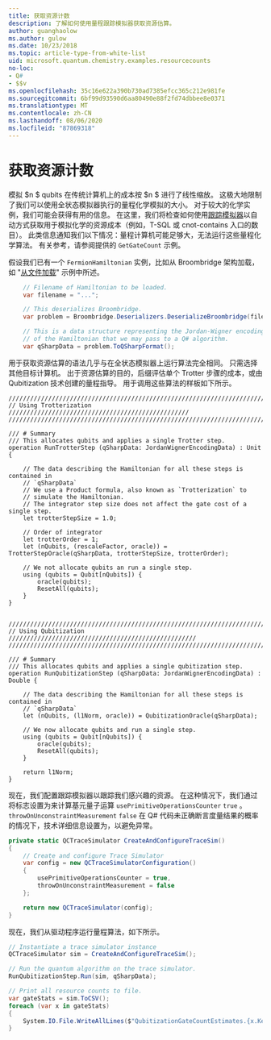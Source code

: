 ```yaml
---
title: 获取资源计数
description: 了解如何使用量程跟踪模拟器获取资源估算。
author: guanghaolow
ms.author: gulow
ms.date: 10/23/2018
ms.topic: article-type-from-white-list
uid: microsoft.quantum.chemistry.examples.resourcecounts
no-loc:
- Q#
- $$v
ms.openlocfilehash: 35c16e622a390b730ad7385efcc365c212e981fe
ms.sourcegitcommit: 6bf99d93590d6aa80490e88f2fd74dbbee8e0371
ms.translationtype: MT
ms.contentlocale: zh-CN
ms.lasthandoff: 08/06/2020
ms.locfileid: "87869318"
---
```

# <a name="obtaining-resource-counts"></a>获取资源计数

模拟 $n $ qubits 在传统计算机上的成本按 $n $ 进行了线性缩放。 这极大地限制了我们可以使用全状态模拟器执行的量程化学模拟的大小。 对于较大的化学实例，我们可能会获得有用的信息。 在这里，我们将检查如何使用[跟踪模拟器](xref:microsoft.quantum.machines.qc-trace-simulator.intro)以自动方式获取用于模拟化学的资源成本（例如，T-SQL 或 cnot-contains 入口的数目）。 此类信息通知我们以下情况：量程计算机可能足够大，无法运行这些量程化学算法。 有关参考，请参阅提供的 `GetGateCount` 示例。

假设我们已有一个 `FermionHamiltonian` 实例，比如从 Broombridge 架构加载，如 "[从文件加载](xref:microsoft.quantum.chemistry.examples.loadhamiltonian)" 示例中所述。 

```csharp
    // Filename of Hamiltonian to be loaded.
    var filename = "...";

    // This deserializes Broombridge.
    var problem = Broombridge.Deserializers.DeserializeBroombridge(filename).ProblemDescriptions.First();

    // This is a data structure representing the Jordan-Wigner encoding 
    // of the Hamiltonian that we may pass to a Q# algorithm.
    var qSharpData = problem.ToQSharpFormat();
```

用于获取资源估算的语法几乎与在全状态模拟器上运行算法完全相同。 只需选择其他目标计算机。 出于资源估算的目的，后缀评估单个 Trotter 步骤的成本，或由 Qubitization 技术创建的量程指导。 用于调用这些算法的样板如下所示。

```qsharp
//////////////////////////////////////////////////////////////////////////
// Using Trotterization //////////////////////////////////////////////////
//////////////////////////////////////////////////////////////////////////

/// # Summary
/// This allocates qubits and applies a single Trotter step.
operation RunTrotterStep (qSharpData: JordanWignerEncodingData) : Unit {
    
    // The data describing the Hamiltonian for all these steps is contained in
    // `qSharpData`
    // We use a Product formula, also known as `Trotterization` to
    // simulate the Hamiltonian.
    // The integrator step size does not affect the gate cost of a single step.
    let trotterStepSize = 1.0;
    
    // Order of integrator
    let trotterOrder = 1;
    let (nQubits, (rescaleFactor, oracle)) = TrotterStepOracle(qSharpData, trotterStepSize, trotterOrder);
    
    // We not allocate qubits an run a single step.
    using (qubits = Qubit[nQubits]) {
        oracle(qubits);
        ResetAll(qubits);
    }
}


//////////////////////////////////////////////////////////////////////////
// Using Qubitization ////////////////////////////////////////////////////
//////////////////////////////////////////////////////////////////////////

/// # Summary
/// This allocates qubits and applies a single qubitization step.
operation RunQubitizationStep (qSharpData: JordanWignerEncodingData) : Double {
    
    // The data describing the Hamiltonian for all these steps is contained in
    // `qSharpData`
    let (nQubits, (l1Norm, oracle)) = QubitizationOracle(qSharpData);
    
    // We now allocate qubits and run a single step.
    using (qubits = Qubit[nQubits]) {
        oracle(qubits);
        ResetAll(qubits);
    }
    
    return l1Norm;
}
```

现在，我们配置跟踪模拟器以跟踪我们感兴趣的资源。 在这种情况下，我们通过将标志设置为来计算基元量子运算 `usePrimitiveOperationsCounter` `true` 。 `throwOnUnconstraintMeasurement` `false` 在 Q# 代码未正确断言度量结果的概率的情况下，技术详细信息设置为，以避免异常。

```csharp
private static QCTraceSimulator CreateAndConfigureTraceSim()
{
    // Create and configure Trace Simulator
    var config = new QCTraceSimulatorConfiguration()
    {
        usePrimitiveOperationsCounter = true,
        throwOnUnconstraintMeasurement = false
    };

    return new QCTraceSimulator(config);
}
```

现在，我们从驱动程序运行量程算法，如下所示。

```csharp
// Instantiate a trace simulator instance
QCTraceSimulator sim = CreateAndConfigureTraceSim();

// Run the quantum algorithm on the trace simulator.
RunQubitizationStep.Run(sim, qSharpData);

// Print all resource counts to file.
var gateStats = sim.ToCSV();
foreach (var x in gateStats)
{
    System.IO.File.WriteAllLines($"QubitizationGateCountEstimates.{x.Key}.csv", new string[] { x.Value });
}
```